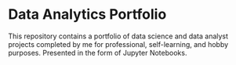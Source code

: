 # Data Analytics Portfolio
This repository contains a portfolio of data science and data analyst projects completed by me for professional, self-learning, and hobby purposes. Presented in the form of Jupyter Notebooks.
